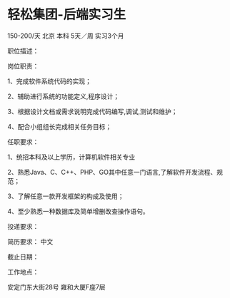 # 轻松集团-后端实习生

150-200/天 北京 本科 5天／周 实习3个月

职位描述：

岗位职责：

1、完成软件系统代码的实现；

2、辅助进行系统的功能定义,程序设计；

3、根据设计文档或需求说明完成代码编写,调试,测试和维护；

4、配合小组组长完成相关任务目标；



任职要求：

1、统招本科及以上学历，计算机软件相关专业

2、熟悉Java、C、C++、PHP、GO其中任意一门语言,了解软件开发流程、规范；

3、了解任意一款开发框架的构成及使用；

4、至少熟悉一种数据库及简单增删改查操作语句。

投递要求：

简历要求： 中文

截止日期：

工作地点：

安定门东大街28号 雍和大厦F座7层